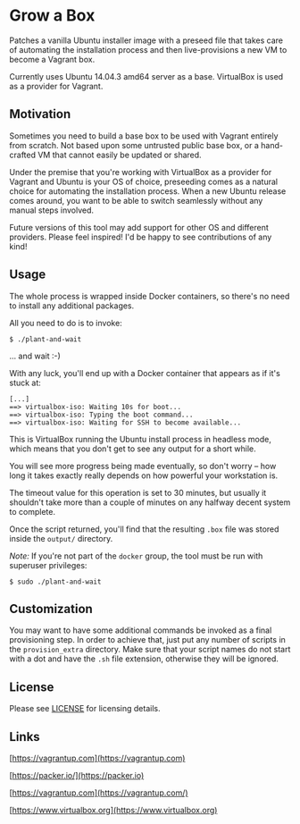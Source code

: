 # Grow a Box

Patches a vanilla Ubuntu installer image with a preseed file that takes care of
automating the installation process and then live-provisions a new VM to become
a Vagrant box.

Currently uses Ubuntu 14.04.3 amd64 server as a base. VirtualBox is used as a
provider for Vagrant.

## Motivation

Sometimes you need to build a base box to be used with Vagrant entirely from
scratch. Not based upon some untrusted public base box, or a hand-crafted VM
that cannot easily be updated or shared.

Under the premise that you're working with VirtualBox as a provider for Vagrant
and Ubuntu is your OS of choice, preseeding comes as a natural choice for
automating the installation process. When a new Ubuntu release comes around, you
want to be able to switch seamlessly without any manual steps involved.

Future versions of this tool may add support for other OS and different
providers. Please feel inspired! I'd be happy to see contributions of any kind!

## Usage

The whole process is wrapped inside Docker containers, so there's no need to
install any additional packages.

All you need to do is to invoke:

    $ ./plant-and-wait

... and wait :-)

With any luck, you'll end up with a Docker container that appears as if it's
stuck at:

    [...]
    ==> virtualbox-iso: Waiting 10s for boot...
    ==> virtualbox-iso: Typing the boot command...
    ==> virtualbox-iso: Waiting for SSH to become available...

This is VirtualBox running the Ubuntu install process in headless mode, which
means that you don't get to see any output for a short while.

You will see more progress being made eventually, so don't worry – how long it
takes exactly really depends on how powerful your workstation is.

The timeout value for this operation is set to 30 minutes, but usually it
shouldn't take more than a couple of minutes on any halfway decent system to
complete.

Once the script returned, you'll find that the resulting `.box` file was stored
inside the `output/` directory.

*Note:* If you're not part of the `docker` group, the tool must be run with
superuser privileges:

    $ sudo ./plant-and-wait

## Customization

You may want to have some additional commands be invoked as a final provisioning
step. In order to achieve that, just put any number of scripts in the
`provision_extra` directory. Make sure that your script names do not start with
a dot and have the `.sh` file extension, otherwise they will be ignored.

## License

Please see [LICENSE](/LICENSE) for licensing details.

## Links

[https://vagrantup.com](https://vagrantup.com)

[https://packer.io/](https://packer.io)

[https://vagrantup.com](https://vagrantup.com/)

[https://www.virtualbox.org](https://www.virtualbox.org)
